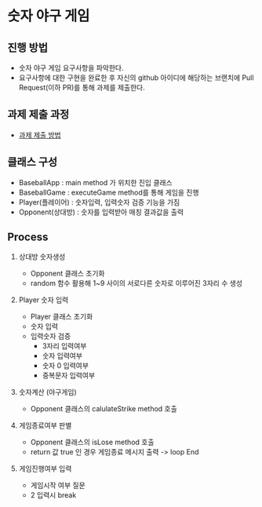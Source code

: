 # 숫자 야구 게임
## 진행 방법
* 숫자 야구 게임 요구사항을 파악한다.
* 요구사항에 대한 구현을 완료한 후 자신의 github 아이디에 해당하는 브랜치에 Pull Request(이하 PR)를 통해 과제를 제출한다.

## 과제 제출 과정
* [과제 제출 방법](https://github.com/next-step/nextstep-docs/tree/master/precourse)

## 클래스 구성
* BaseballApp : main method 가 위치한 진입 클래스
* BaseballGame : executeGame method를 통해 게임을 진행
* Player(플레이어) : 숫자입력, 입력숫자 검증 기능을 가짐
* Opponent(상대방) : 숫자를 입력받아 매칭 결과값을 출력
 
## Process
1. 상대방 숫자생성
    - Opponent 클래스 초기화
    - random 함수 활용해 1~9 사이의 서로다른 숫자로 이루어진 3자리 수 생성
2. Player 숫자 입력
    - Player 클래스 초기화
    - 숫자 입력
    - 입력숫자 검증
        - 3자리 입력여부
        - 숫자 입력여부
        - 숫자 0 입력여부
        - 중복문자 입력여부
4. 숫자계산 (야구게임)
    - Opponent 클래스의 calulateStrike method 호출
5. 게임종료여부 판별
    - Opponent 클래스의 isLose method 호출
    - return 값 true 인 경우 게임종료 메시지 출력 -> loop End
    
7. 게임진행여부 입력
    - 게임시작 여부 질문
    - 2 입력시 break